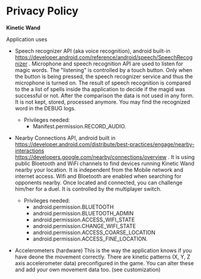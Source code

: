 # Privacy Policy
**Kinetic Wand** 

Application uses 

* Speech recognizer API (aka voice recognition), android built-in
https://developer.android.com/reference/android/speech/SpeechRecognizer .
   Microphone and speech recognition API are used to listen for magic words. The "listening" is controlled by a touch button. Only when the button is being pressed, the speech recognizer service and thus the microphone is turned on. The result of speech recognition is compared to the a list of spells inside tha application to decide if the magid was successful or not. After the comparison the data is not used in any form. It is not kept, stored, processed anymore. 
   You may find the recognized word in the DEBUG logs.
     * Privileges needed: 
       * Manifest.permission.RECORD_AUDIO.

* Nearby Connections API, android built in
https://developer.android.com/distribute/best-practices/engage/nearby-interactions
https://developers.google.com/nearby/connections/overview . It is using public Bloetooth and WiFi channels to find devices running Kinetic Wand nearby your location. It is independent from the Mobile network and internet access.
   Wifi and Bloetooth are enabled when searching for opponents nearby. Once located and connected, you can challenge him/her for a duel.
It is controlled by the multiplayer switch. 
   * Privileges needed: 
     * android.permission.BLUETOOTH
     * android.permission.BLUETOOTH_ADMIN
     * android.permission.ACCESS_WIFI_STATE 
     * android.permission.CHANGE_WIFI_STATE 
     * android.permission.ACCESS_COARSE_LOCATION 
     * android.permission.ACCESS_FINE_LOCATION.

* Accelerometers (hardware)
This is the way the application knows if you have deone the movement correctly. There are kinetic patterns (X, Y, Z axis accelerometer data) preconfigured in the game. You can alter these and add your own movement data too. (see customization)
